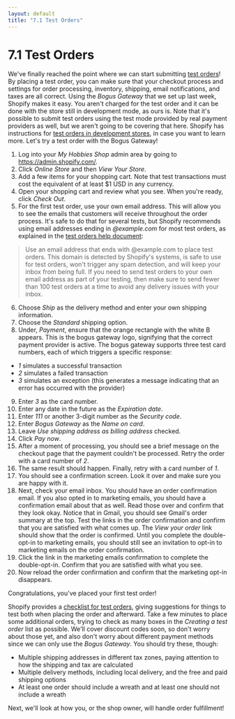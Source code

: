 ```yaml
---
layout: default
title: "7.1 Test Orders"
---
```


# 7.1 Test Orders

We've finally reached the point where we can start submitting [test orders](https://help.shopify.com/en/manual/checkout-settings/test-orders)! By placing a test order, you can make sure that your checkout process and settings for order processing, inventory, shipping, email notifications, and taxes are all correct. Using the _Bogus Gateway_ that we set up last week, Shopify makes it easy. You aren't charged for the test order and it can be done with the store still in development mode, as ours is. Note that it's possible to submit test orders using the test mode provided by real payment providers as well, but we aren't going to be covering that here. Shopify has instructions for [test orders in development stores](https://help.shopify.com/en/partners/dashboard/managing-stores/test-orders-in-dev-stores), in case you want to learn more. Let's try a test order with the Bogus Gateway!

1. Log into your _My Hobbies Shop_ admin area by going to <https://admin.shopify.com/>.
2. Click _Online Store_ and then _View Your Store_.
3. Add a few items for your shopping cart. Note that test transactions must cost the equivalent of at least $1 USD in any currency.
4. Open your shopping cart and review what you see. When you're ready, click _Check Out_.
5. For the first test order, use your own email address. This will allow you to see the emails that customers will receive throughout the order process. It's safe to do that for several tests, but Shopify recommends using email addresses ending in _@example.com_ for most test orders, as explained in the [test orders help document](https://help.shopify.com/en/manual/checkout-settings/test-orders):

> Use an email address that ends with @example.com to place test orders. This domain is detected by Shopify's
> systems, is safe to use for test orders, won't trigger any spam detection, and will keep your inbox from being
> full. If you need to send test orders to your own email address as part of your testing, then make sure to send
> fewer than 100 test orders at a time to avoid any delivery issues with your inbox.

6. Choose _Ship_ as the delivery method and enter your own shipping information.
7. Choose the _Standard_ shipping option.
8. Under, _Payment_, ensure that the orange rectangle with the white B appears. This is the bogus gateway logo, signifying that the correct payment provider is active. The bogus gateway supports three test card numbers, each of which triggers a specific response:

- _1_ simulates a successful transaction
- _2_ simulates a failed transaction
- _3_ simulates an exception (this generates a message indicating that an error has occurred with the provider)

9. Enter _3_ as the card number.
10. Enter any date in the future as the _Expiration date_.
11. Enter _111_ or another 3-digit number as the _Security code_.
12. Enter _Bogus Gateway_ as the _Name on card_.
13. Leave _Use shipping address as billing address_ checked.
14. Click _Pay now_.
15. After a moment of processing, you should see a brief message on the checkout page that the payment couldn't be processed. Retry the order with a card number of _2_.
16. The same result should happen. Finally, retry with a card number of _1_.
17. You should see a confirmation screen. Look it over and make sure you are happy with it.
18. Next, check your email inbox. You should have an order confirmation email. If you also opted in to marketing emails, you should have a confirmation email about that as well. Read those over and confirm that they look okay. Notice that in Gmail, you should see Gmail's order summary at the top. Test the links in the order confirmation and confirm that you are satisfied with what comes up. The _View your order_ link should show that the order is confirmed. Until you complete the double-opt-in to marketing emails, you should still see an invitation to opt-in to marketing emails on the order confirmation.
19. Click the link in the marketing emails confirmation to complete the double-opt-in. Confirm that you are satisfied with what you see.
20. Now reload the order confirmation and confirm that the marketing opt-in disappears.

Congratulations, you've placed your first test order!

Shopify provides a [checklist for test orders](https://help.shopify.com/en/manual/checkout-settings/test-orders#checklist), giving suggestions for things to test both when placing the order and afterward. Take a few minutes to place some additional orders, trying to check as many boxes in the _Creating a test order_ list as possible. We'll cover discount codes soon, so don't worry about those yet, and also don't worry about different payment methods since we can only use the _Bogus Gateway_. You should try these, though:

- Multiple shipping addresses in different tax zones, paying attention to how the shipping and tax are calculated
- Multiple delivery methods, including local delivery, and the free and paid shipping options
- At least one order should include a wreath and at least one should not include a wreath

Next, we'll look at how you, or the shop owner, will handle order fulfillment!
